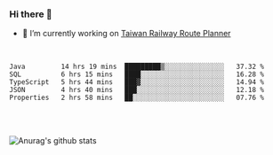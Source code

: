 ### Hi there 👋

- 🔭 I’m currently working on [Taiwan Railway Route Planner](https://github.com/Taiwan-Railway-Route-Planner)

<br/>

<!--START_SECTION:waka-->
```text
Java         14 hrs 19 mins  █████████▒░░░░░░░░░░░░░░░   37.32 % 
SQL          6 hrs 15 mins   ████░░░░░░░░░░░░░░░░░░░░░   16.28 % 
TypeScript   5 hrs 44 mins   ███▓░░░░░░░░░░░░░░░░░░░░░   14.94 % 
JSON         4 hrs 40 mins   ███░░░░░░░░░░░░░░░░░░░░░░   12.18 % 
Properties   2 hrs 58 mins   ██░░░░░░░░░░░░░░░░░░░░░░░   07.76 % 
```
<!--END_SECTION:waka-->

<br/>
<br/>

![Anurag's github stats](https://github-readme-stats.vercel.app/api?username=DepickereSven&show_icons=true&theme=tokyonight)



<!--
**DepickereSven/DepickereSven** is a ✨ _special_ ✨ repository because its `README.md` (this file) appears on your GitHub profile.

Here are some ideas to get you started:

- 🔭 I’m currently working on ...
- 🌱 I’m currently learning ...
- 👯 I’m looking to collaborate on ...
- 🤔 I’m looking for help with ...
- 💬 Ask me about ...
- 📫 How to reach me: ...
- 😄 Pronouns: ...
- ⚡ Fun fact: ...
-->
